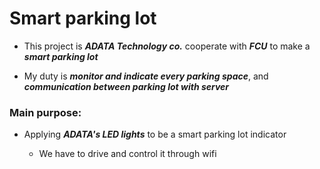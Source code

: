 # Smart parking lot

* This project is ***ADATA Technology co.*** cooperate with ***FCU*** to make a ***smart parking lot***

* My duty is ***monitor and indicate every parking space***, and ***communication between parking lot with server***

### Main purpose:
  
* Applying ***ADATA's LED lights*** to be a smart parking lot indicator

  * We have to drive and control it through wifi

    

  


